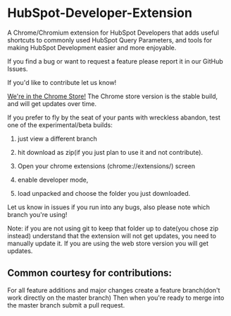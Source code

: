 # HubSpot-Developer-Extension
A Chrome/Chromium extension for HubSpot Developers that adds useful shortcuts to commonly used HubSpot Query Parameters, and tools for making HubSpot Development easier and more enjoyable.

If you find a bug or want to request a feature please report it in our GitHub Issues.

If you'd like to contribute let us know!

[We're in the Chrome Store!](https://chrome.google.com/webstore/detail/hubspot-developer-extensi/gebemkdecnlgbcanplbgdpcffpdnfdfo)
The Chrome store version is the stable build, and will get updates over time.

If you prefer to fly by the seat of your pants with wreckless abandon, test one of the experimental/beta builds:

1. just view a different branch
2. hit download as zip(if you just plan to use it and not contribute).

3. Open your chrome extensions (chrome://extensions/) screen
4. enable developer mode,
5. load unpacked and choose the folder you just downloaded.

Let us know in issues if you run into any bugs, also please note which branch you're using!

Note: if you are not using git to keep that folder up to date(you chose zip instead) understand that the extension will not get updates, you need to manually update it. If you are using the web store version you will get updates.

## Common courtesy for contributions:

For all feature additions and major changes create a feature branch(don't work directly on the master branch)
Then when you're ready to merge into the master branch submit a pull request.
